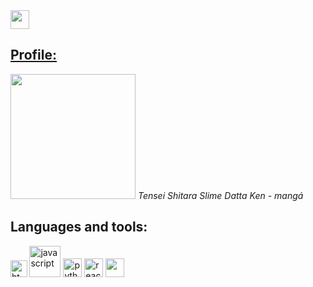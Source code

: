   <div>
   <a href="https://github.com/Lymky" >
    <img src="https://cdn-icons-png.flaticon.com/512/25/25231.png" width="30px"> 
    <h2>Profile:</h2>
   </a>  
</div>
  <img src="https://i.pinimg.com/originals/f6/8c/12/f68c12e6fb7a1f6a42c702a6172ff81f.jpg" width="200px" />
  <em>Tensei Shitara Slime Datta Ken - mangá</em>
  <h2>Languages and tools:</h2>
    <div>
<img src="https://cdn-icons-png.flaticon.com/512/1216/1216733.png" alt="html5" width="26.5px" />
<img src="https://www.freepnglogos.com/uploads/javascript-png/javascript-logo-transparent-logo-javascript-images-3.png" alt="javascript" width="50px" />
<img src="https://cdn3.iconfinder.com/data/icons/logos-and-brands-adobe/512/267_Python-512.png" alt="python" width="30px" />
<img src="https://upload.wikimedia.org/wikipedia/commons/thumb/a/a7/React-icon.svg/2300px-React-icon.svg.png" alt="react" width="30px"/>
<img src="https://cdn.iconscout.com/icon/free/png-256/node-js-1174925.png alt="nodejs" width="30px"/>
    </div>
</div>
